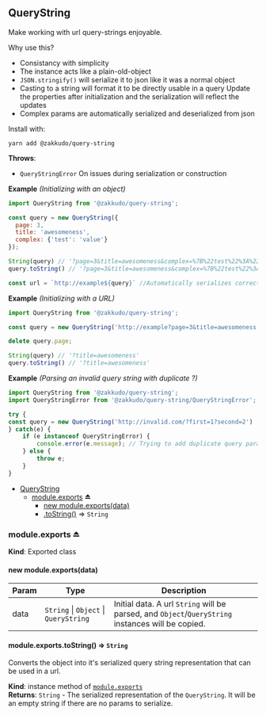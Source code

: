 <a name="module_QueryString"></a>

## QueryString
Make working with url query-strings enjoyable.

Why use this?

- Consistancy with simplicity
- The instance acts like a plain-old-object
- `JSON.stringify()` will serialize it to json like it was a normal object
- Casting to a string will format it to be directly usable in a query
  Update the properties after initialization and the serialization will reflect the updates
- Complex params are automatically serialized and deserialized from json

Install with:

```console
yarn add @zakkudo/query-string
```

**Throws**:

- <code>QueryStringError</code> On issues during serialization or construction

**Example** *(Initializing with an object)*  
```js
import QueryString from '@zakkudo/query-string';

const query = new QueryString({
  page: 3,
  title: 'awesomeness',
  complex: {'test': 'value'}
});

String(query) // '?page=3&title=awesomeness&complex=%7B%22test%22%3A%22value%22%7D&'
query.toString() // '?page=3&title=awesomeness&complex=%7B%22test%22%3A%22value%22%7D&'

const url = `http://example${query}` //Automatically serializes correctly
```
**Example** *(Initializing with a URL)*  
```js
import QueryString from '@zakkudo/query-string';

const query = new QueryString('http://example?page=3&title=awesomeness');

delete query.page;

String(query) // '?title=awesomeness'
query.toString() // '?title=awesomeness'
```
**Example** *(Parsing an invalid query string with duplicate ?)*  
```js
import QueryString from '@zakkudo/query-string';
import QueryStringError from '@zakkudo/query-string/QueryStringError';

try {
const query = new QueryString('http://invalid.com/?first=1?second=2')
} catch(e) {
    if (e instanceof QueryStringError) {
        console.error(e.message); // Trying to add duplicate query param when already exists
    } else {
        throw e;
    }
}
```

* [QueryString](#module_QueryString)
    * [module.exports](#exp_module_QueryString--module.exports) ⏏
        * [new module.exports(data)](#new_module_QueryString--module.exports_new)
        * [.toString()](#module_QueryString--module.exports+toString) ⇒ <code>String</code>

<a name="exp_module_QueryString--module.exports"></a>

### module.exports ⏏
**Kind**: Exported class  
<a name="new_module_QueryString--module.exports_new"></a>

#### new module.exports(data)

| Param | Type | Description |
| --- | --- | --- |
| data | <code>String</code> \| <code>Object</code> \| <code>QueryString</code> | Initial data.  A url `String` will be parsed, and `Object`/`QueryString` instances will be copied. |

<a name="module_QueryString--module.exports+toString"></a>

#### module.exports.toString() ⇒ <code>String</code>
Converts the object into it's serialized query string representation
that can be used in a url.

**Kind**: instance method of [<code>module.exports</code>](#exp_module_QueryString--module.exports)  
**Returns**: <code>String</code> - The serialized representation of the `QueryString`.  It
will be an empty string if there are no params to serialize.  

